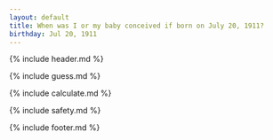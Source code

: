 ```yaml
---
layout: default
title: When was I or my baby conceived if born on July 20, 1911?
birthday: Jul 20, 1911
---
```


{% include header.md %}

{% include guess.md %}

{% include calculate.md %}

{% include safety.md %}

{% include footer.md %}



